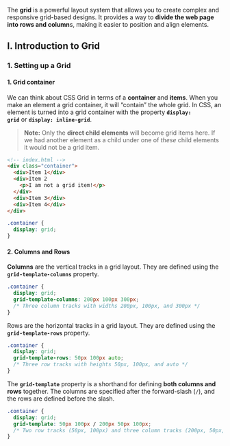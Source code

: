 The **grid** is a powerful layout system that allows you to create complex and responsive grid-based designs. It provides a way to **divide the web page into rows and column**s, making it easier to position and align elements.
## I. Introduction to Grid
### 1. Setting up a Grid
#### 1. Grid container
We can think about CSS Grid in terms of a **container** and **items**. When you make an element a grid container, it will “contain” the whole grid. In CSS, an element is turned into a grid container with the property **`display: grid`** or **`display: inline-grid`**.

> **Note:** Only the **direct child elements** will become grid items here. If we had another element as a child under one of _these_ child elements it would not be a grid item.

```html
<!-- index.html -->
<div class="container">
  <div>Item 1</div>
  <div>Item 2
    <p>I am not a grid item!</p>
  </div>
  <div>Item 3</div>
  <div>Item 4</div>
</div>
```

```css
.container {
  display: grid;
}
```
#### 2. Columns and Rows
**Columns** are the vertical tracks in a grid layout. They are defined using the **`grid-template-columns`** property.
```css
.container {
  display: grid;
  grid-template-columns: 200px 100px 300px; 
  /* Three column tracks with widths 200px, 100px, and 300px */
}
```

Rows are the horizontal tracks in a grid layout. They are defined using the **`grid-template-rows`** property.
```css
.container {
  display: grid;
  grid-template-rows: 50px 100px auto; 
  /* Three row tracks with heights 50px, 100px, and auto */
}
```

The **`grid-template`** property is a shorthand for defining **both columns and rows** together. The columns are specified after the forward-slash (`/`), and the rows are defined before the slash.
```css
.container {
  display: grid;
  grid-template: 50px 100px / 200px 50px 100px; 
  /* Two row tracks (50px, 100px) and three column tracks (200px, 50px, 100px) */
}
```